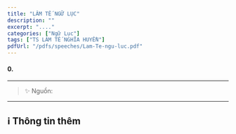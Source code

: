 ```yaml
---
title: "LÂM TẾ NGỮ LỤC"
description: ""
excerpt: "...."
categories: ["Ngữ Lục"]
tags: ["TS LÂM TẾ NGHĨA HUYỀN"]
pdfUrl: "/pdfs/speeches/Lam-Te-ngu-luc.pdf"
---
```


#### 0.

<hr class="blog-rule" />

> ✨ Nguồn:

<hr class="blog-rule" />

## ℹ️ Thông tin thêm

[^1]: ⭐️ <a href="/masters/Linji-Yixuan" target="_blank">🔗 TS LÂM TẾ NGHĨA HUYỀN</a>
